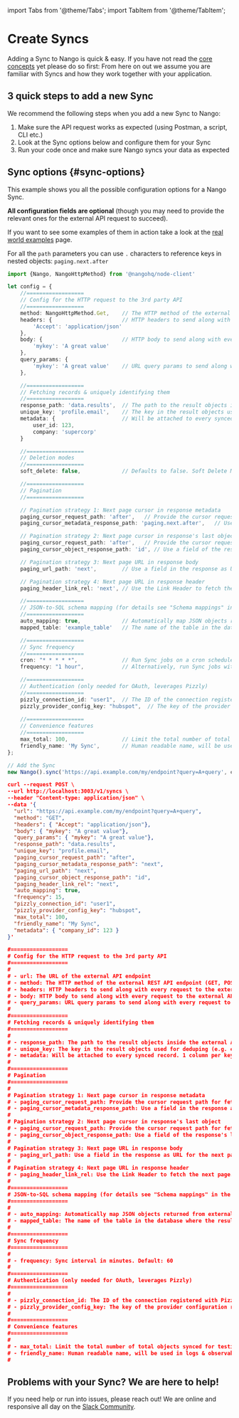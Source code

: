import Tabs from '@theme/Tabs';
import TabItem from '@theme/TabItem';

# Create Syncs

Adding a Sync to Nango is quick & easy. If you have not read the [core concepts](core-concepts.md) yet please do so first: From here on out we assume you are familiar with Syncs and how they work together with your application.

## 3 quick steps to add a new Sync

We recommend the following steps when you add a new Sync to Nango:
1. Make sure the API request works as expected (using Postman, a script, CLI etc.)
2. Look at the Sync options below and configure them for your Sync
3. Run your code once and make sure Nango syncs your data as expected

## Sync options {#sync-options}

This example shows you all the possible configuration options for a Nango Sync. 

**All configuration fields are optional** (though you may need to provide the relevant ones for the external API request to succeed). 

If you want to see some examples of them in action take a look at the [real world examples](real-world-examples.md) page.

For all the `path` parameters you can use `.` characters to reference keys in nested objects: `paging.next.after`

<Tabs groupId="programming-language">
  <TabItem value="node" label="Node SDK">

```ts
import {Nango, NangoHttpMethod} from '@nangohq/node-client'

let config = {
    //==================
    // Config for the HTTP request to the 3rd party API
    //==================
    method: NangoHttpMethod.Get,    // The HTTP method of the external REST API endpoint (GET, POST, etc.). Default: GET.
    headers: {                      // HTTP headers to send along with every request to the external API (e.g. auth header).
        'Accept': 'application/json'
    },
    body: {                         // HTTP body to send along with every request to the external API.
        'mykey': 'A great value'
    },
    query_params: {
        'mykey': 'A great value'    // URL query params to send along with every request to the external API.
    },

    //==================
    // Fetching records & uniquely identifying them
    //==================
    response_path: 'data.results',  // The path to the result objects inside the external API response.
    unique_key: 'profile.email',    // The key in the result objects used for deduping (e.g. email, id) + enables Upsert syncing mode.
    metadata: {                     // Will be attached to every synced record. 1 column per key.
        user_id: 123,
        company: 'supercorp'
    }

    //==================
    // Deletion modes
    //==================
    soft_delete: false,             // Defaults to false. Soft Delete Mode will keep deleted records in the db and add the deletion date in a 'deleted_at' column.

    //==================
    // Pagination
    //==================

    // Pagination strategy 1: Next page cursor in response metadata
    paging_cursor_request_path: 'after',   // Provide the cursor request path for fetching the next page.
    paging_cursor_metadata_response_path: 'paging.next.after',   // Use a field in the response as cursor for the next page.

    // Pagination strategy 2: Next page cursor in response's last object
    paging_cursor_request_path: 'after',   // Provide the cursor request path for fetching the next page.
    paging_cursor_object_response_path: 'id', // Use a field of the response's last object as cursor for the next page.

    // Pagination strategy 3: Next page URL in response body
    paging_url_path: 'next',        // Use a field in the response as URL for the next page.

    // Pagination strategy 4: Next page URL in response header
    paging_header_link_rel: 'next', // Use the Link Header to fetch the next page.

    //==================
    // JSON-to-SQL schema mapping (for details see "Schema mappings" in the sidebar)
    //==================
    auto_mapping: true,             // Automatically map JSON objects returned from external APIs to SQL columns. Default: true.
    mapped_table: 'example_table'   // The name of the table in the database where the results should be stored.

    //==================
    // Sync frequency
    //==================
    cron: "* * * * *",              // Run Sync jobs on a cron schedule.
    frequency: "1 hour",            // Alternatively, run Sync jobs with an unaligned frequency, using natural language.

    //==================
    // Authentication (only needed for OAuth, leverages Pizzly)
    //==================
    pizzly_connection_id: "user1",  // The ID of the connection registered with Pizzly
    pizzly_provider_config_key: "hubspot",  // The key of the provider configuration registered with Pizzly
    
    //==================
    // Convenience features
    //==================
    max_total: 100,                 // Limit the total number of total objects synced for testing purposes.
    friendly_name: 'My Sync',       // Human readable name, will be used in logs & observability.
};

// Add the Sync
new Nango().sync('https://api.example.com/my/endpoint?query=A+query', config);
```
  </TabItem>
  <TabItem value="curl" label="REST API (curl)">

  ```json
  curl --request POST \
--url http://localhost:3003/v1/syncs \
 --header "Content-type: application/json" \
 --data '{
    "url": "https://api.example.com/my/endpoint?query=A+query",
    "method": "GET",
    "headers": { "Accept": "application/json"},
    "body": { "mykey": "A great value"},
    "query_params": { "mykey": "A great value"},
    "response_path": "data.results",
    "unique_key": "profile.email",
    "paging_cursor_request_path": "after",
    "paging_cursor_metadata_response_path": "next",
    "paging_url_path": "next",
    "paging_cursor_object_response_path": "id",
    "paging_header_link_rel": "next",
    "auto_mapping": true,
    "frequency": 15,
    "pizzly_connection_id": "user1",
    "pizzly_provider_config_key": "hubspot",
    "max_total": 100,
    "friendly_name": "My Sync",
    "metadata": { "company_id": 123 }
  }'

#==================
# Config for the HTTP request to the 3rd party API
#==================
#
# - url: The URL of the external API endpoint
# - method: The HTTP method of the external REST API endpoint (GET, POST, etc.). Default: GET.
# - headers: HTTP headers to send along with every request to the external API (e.g. auth header).
# - body: HTTP body to send along with every request to the external API.
# - query_params: URL query params to send along with every request to the external API.
#
#==================
# Fetching records & uniquely identifying them
#==================
#
# - response_path: The path to the result objects inside the external API response.
# - unique_key: The key in the result objects used for deduping (e.g. email, id) + enables Full Refresh + Upsert syncing mode.
# - metadata: Will be attached to every synced record. 1 column per key.
#
#==================
# Pagination
#==================
#
# Pagination strategy 1: Next page cursor in response metadata
# - paging_cursor_request_path: Provide the cursor request path for fetching the next page.
# - paging_cursor_metadata_response_path: Use a field in the response as cursor for the next page.
# 
# Pagination strategy 2: Next page cursor in response's last object
# - paging_cursor_request_path: Provide the cursor request path for fetching the next page.
# - paging_cursor_object_response_path: Use a field of the response's last object as cursor for the next page.
#
# Pagination strategy 3: Next page URL in response body
# - paging_url_path: Use a field in the response as URL for the next page.
#
# Pagination strategy 4: Next page URL in response header
# - paging_header_link_rel: Use the Link Header to fetch the next page.
#
#==================
# JSON-to-SQL schema mapping (for details see "Schema mappings" in the sidebar)
#==================
#
# - auto_mapping: Automatically map JSON objects returned from external APIs to SQL columns. Default: true.
# - mapped_table: The name of the table in the database where the results should be stored.
#
#==================
# Sync frequency
#==================
#
# - frequency: Sync interval in minutes. Default: 60
#
#==================
# Authentication (only needed for OAuth, leverages Pizzly)
#==================
#
# - pizzly_connection_id: The ID of the connection registered with Pizzly
# - pizzly_provider_config_key: The key of the provider configuration registered with Pizzly
#
#==================
# Convenience features
#==================
#
# - max_total: Limit the total number of total objects synced for testing purposes.
# - friendly_name: Human readable name, will be used in logs & observability.
#

  ```
  </TabItem>
</Tabs>

## Problems with your Sync? We are here to help!

If you need help or run into issues, please reach out! We are online and responsive all day on the [Slack Community](https://nango.dev/slack).